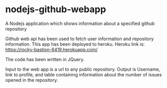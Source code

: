 # nodejs-github-webapp
A Nodejs application which shows information about a specified github repository

Github web api has been used to fetch user information and repository information. 
This app has been deployed to heroku.
Heroku link is: https://rocky-bastion-6419.herokuapp.com/

The code has been written in JQuery. 

Input to the web app is a url to any public repository.
Output is Username, link to profile, and table containing information about the number of issues opened in the repository.
